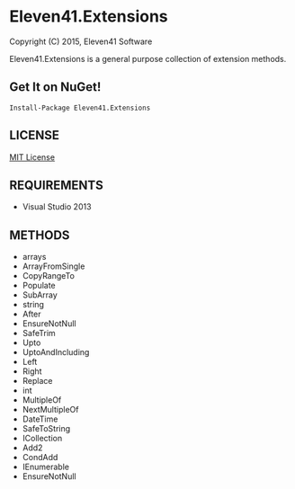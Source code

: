 # Eleven41.Extensions

Copyright (C) 2015, Eleven41 Software

Eleven41.Extensions is a general purpose collection of extension methods.

## Get It on NuGet!

	Install-Package Eleven41.Extensions

## LICENSE
[MIT License](https://github.com/eleven41/Eleven41.Extensions/blob/master/LICENSE.md)

## REQUIREMENTS

* Visual Studio 2013

## METHODS

* arrays
 * ArrayFromSingle
 * CopyRangeTo
 * Populate
 * SubArray
* string
 * After
 * EnsureNotNull
 * SafeTrim
 * Upto
 * UptoAndIncluding
 * Left
 * Right
 * Replace
* int
 * MultipleOf
 * NextMultipleOf
* DateTime
 * SafeToString
* ICollection
 * Add2
 * CondAdd
* IEnumerable
 * EnsureNotNull
